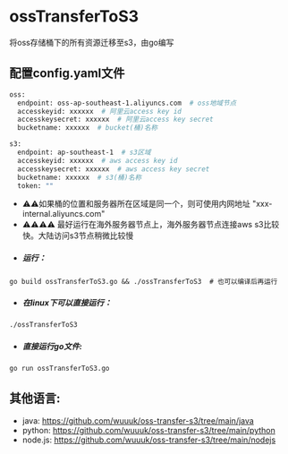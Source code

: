 # ossTransferToS3
将oss存储桶下的所有资源迁移至s3，由go编写

## 配置config.yaml文件
```bash
oss:
  endpoint: oss-ap-southeast-1.aliyuncs.com  # oss地域节点
  accesskeyid: xxxxxx  # 阿里云access key id
  accesskeysecret: xxxxxx  # 阿里云access key secret
  bucketname: xxxxxx  # bucket(桶)名称

s3:
  endpoint: ap-southeast-1  # s3区域
  accesskeyid: xxxxxx  # aws access key id
  accesskeysecret: xxxxxx  # aws access key secret
  bucketname: xxxxxx  # s3(桶)名称
  token: ""
```
+ ⚠️⚠️如果桶的位置和服务器所在区域是同一个，则可使用内网地址 "xxx-internal.aliyuncs.com"
+ ⚠️⚠️⚠️⚠️ 最好运行在海外服务器节点上，海外服务器节点连接aws s3比较快。大陆访问s3节点稍微比较慢

- ##### 运行：
```
go build ossTransferToS3.go && ./ossTransferToS3  # 也可以编译后再运行
```

- ##### 在linux下可以直接运行：
```bash
./ossTransferToS3
```
- ##### 直接运行go文件: 
```bash
go run ossTransferToS3.go
```

## 其他语言: 
+ java: https://github.com/wuuuk/oss-transfer-s3/tree/main/java
+ python: https://github.com/wuuuk/oss-transfer-s3/tree/main/python
+ node.js: https://github.com/wuuuk/oss-transfer-s3/tree/main/nodejs
